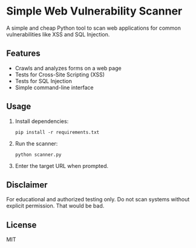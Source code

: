 # Simple Web Vulnerability Scanner

A simple and cheap Python tool to scan web applications for common vulnerabilities like XSS and SQL Injection.

## Features

- Crawls and analyzes forms on a web page
- Tests for Cross-Site Scripting (XSS)
- Tests for SQL Injection
- Simple command-line interface

## Usage

1. Install dependencies:
    ```
    pip install -r requirements.txt
    ```
2. Run the scanner:
    ```
    python scanner.py
    ```
3. Enter the target URL when prompted.

## Disclaimer

For educational and authorized testing only. Do not scan systems without explicit permission. That would be bad. 

## License

MIT
